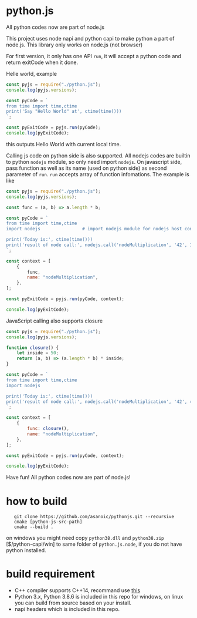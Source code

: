 python.js
=========

All python codes now are part of node.js

This project uses node napi and python capi to make python a part of node.js. This library only works on node.js (not browser)

For first version, it only has one API `run`, it will accept a python code and return exitCode when it done.

Helle world, example

```JavaScript
const pyjs = require("./python.js");
console.log(pyjs.versions);

const pyCode = `
from time import time,ctime
print('Say "Hello World" at', ctime(time()))
`;

const pyExitCode = pyjs.run(pyCode);
console.log(pyExitCode);
```

this outputs Hello World with current local time.

Calling js code on python side is also supported. All nodejs codes are builtin to python `nodejs` module, so only need import `nodejs`. On javascript side, pass function as well as its name (used on python side) as second parameter of `run`. `run` accepts array of function infomations. The example is like

```JavaScript
const pyjs = require("./python.js");
console.log(pyjs.versions);

const func = (a, b) => a.length * b;

const pyCode = `
from time import time,ctime
import nodejs                # import nodejs module for nodejs host context

print('Today is:', ctime(time()))
print('result of node call:', nodejs.call('nodeMultiplication', '42', 100)) # call nodeMultiplication using nodejs.call
`;

const context = [
    {
        func,
        name: "nodeMultiplication",
    },
];

const pyExitCode = pyjs.run(pyCode, context);

console.log(pyExitCode);
```

JavaScript calling also supports closure

```JavaScript
const pyjs = require("./python.js");
console.log(pyjs.versions);

function closure() {
    let inside = 50;
    return (a, b) => (a.length * b) * inside;
}

const pyCode = `
from time import time,ctime
import nodejs

print('Today is:', ctime(time()))
print('result of node call:', nodejs.call('nodeMultiplication', '42', 42))
`;

const context = [
    {
        func: closure(),
        name: "nodeMultiplication",
    },
];

const pyExitCode = pyjs.run(pyCode, context);

console.log(pyExitCode);
```


Have fun! All python codes now are part of node.js!


how to build
============

```
   git clone https://github.com/asanoic/pythonjs.git --recursive
   cmake [python-js-src-path]
   cmake --build .
```   
on windows you might need copy `python38.dll` and `python38.zip` [$/python-capi/win] to same folder of `python.js.node`, if you do not have python installed.

build requirement
===========
- C++ compiler supports C++14, recommand use [this](https://github.com/asanoic/asanoic-mingw64-build/releases)
- Python 3.x, Python 3.8.6 is included in this repo for windows, on linux you can build from source based on your install.
- napi headers which is included in this repo.

